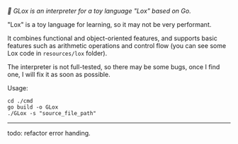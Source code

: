 _🔨 GLox is an interpreter for a toy language "Lox" based on Go._

"Lox" is a toy language for learning, so it may not be very performant.

It combines functional and object-oriented features, and supports basic features such as arithmetic operations and control flow (you can see some Lox code in `resources/lox` folder).

The interpreter is not full-tested, so there may be some bugs, once I find one, I will fix it as soon as possible.

Usage:
```
cd ./cmd
go build -o GLox
./GLox -s "source_file_path"
```

---

todo: refactor error handing.
